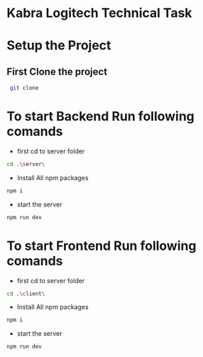 # Kabra Logitech Technical Task



# Setup the Project

## First Clone the project 
```bash
 git clone
```
# To start Backend Run following comands

* first cd to server folder
```bash
cd .\server\
```

* Install All npm packages
```bash
npm i
```

* start the server
```bash
npm run dev
```

# To start Frontend Run following comands
* first cd to server folder
```bash
cd .\client\
```

* Install All npm packages
```bash
npm i
```

* start the server
```bash
npm run dev
```